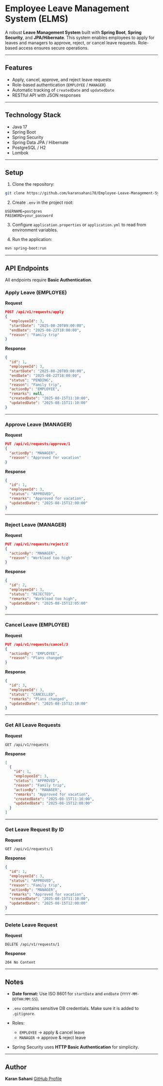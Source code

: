 # Employee Leave Management System (ELMS)

A robust **Leave Management System** built with **Spring Boot**, **Spring Security**, and **JPA/Hibernate**. This system enables employees to apply for leaves and managers to approve, reject, or cancel leave requests. Role-based access ensures secure operations.

---

## Features

* Apply, cancel, approve, and reject leave requests
* Role-based authentication (`EMPLOYEE` / `MANAGER`)
* Automatic tracking of `createdDate` and `updatedDate`
* RESTful API with JSON responses

---

## Technology Stack

* Java 17
* Spring Boot
* Spring Security
* Spring Data JPA / Hibernate
* PostgreSQL / H2
* Lombok

---

## Setup

1. Clone the repository:

```bash
git clone https://github.com/karansahani78/Employee-Leave-Management-System-ELMS-.git
```

2. Create `.env` in the project root:

```env
USERNAME=postgres
PASSWORD=your_password
```

3. Configure `application.properties` or `application.yml` to read from environment variables.

4. Run the application:

```bash
mvn spring-boot:run
```

---

## API Endpoints

All endpoints require **Basic Authentication**.

### Apply Leave (EMPLOYEE)

**Request**

```json
POST /api/v1/requests/apply
{
  "employeeId": 3,
  "startDate": "2025-08-20T09:00:00",
  "endDate": "2025-08-22T18:00:00",
  "reason": "Family trip"
}
```

**Response**

```json
{
  "id": 1,
  "employeeId": 3,
  "startDate": "2025-08-20T09:00:00",
  "endDate": "2025-08-22T18:00:00",
  "status": "PENDING",
  "reason": "Family trip",
  "actionBy": "EMPLOYEE",
  "remarks": null,
  "createdDate": "2025-08-15T11:10:00",
  "updatedDate": "2025-08-15T11:10:00"
}
```

---

### Approve Leave (MANAGER)

**Request**

```json
PUT /api/v1/requests/approve/1
{
  "actionBy": "MANAGER",
  "reason": "Approved for vacation"
}
```

**Response**

```json
{
  "id": 1,
  "employeeId": 3,
  "status": "APPROVED",
  "remarks": "Approved for vacation",
  "updatedDate": "2025-08-15T12:00:00"
}
```

---

### Reject Leave (MANAGER)

**Request**

```json
PUT /api/v1/requests/reject/2
{
  "actionBy": "MANAGER",
  "reason": "Workload too high"
}
```

**Response**

```json
{
  "id": 2,
  "employeeId": 3,
  "status": "REJECTED",
  "remarks": "Workload too high",
  "updatedDate": "2025-08-15T12:05:00"
}
```

---

### Cancel Leave (EMPLOYEE)

**Request**

```json
PUT /api/v1/requests/cancel/3
{
  "actionBy": "EMPLOYEE",
  "reason": "Plans changed"
}
```

**Response**

```json
{
  "id": 3,
  "employeeId": 3,
  "status": "CANCELLED",
  "remarks": "Plans changed",
  "updatedDate": "2025-08-15T12:10:00"
}
```

---

### Get All Leave Requests

**Request**

```http
GET /api/v1/requests
```

**Response**

```json
[
  {
    "id": 1,
    "employeeId": 3,
    "status": "APPROVED",
    "reason": "Family trip",
    "actionBy": "MANAGER",
    "remarks": "Approved for vacation",
    "createdDate": "2025-08-15T11:10:00",
    "updatedDate": "2025-08-15T12:00:00"
  }
]
```

---

### Get Leave Request By ID

**Request**

```http
GET /api/v1/requests/1
```

**Response**

```json
{
  "id": 1,
  "employeeId": 3,
  "status": "APPROVED",
  "reason": "Family trip",
  "actionBy": "MANAGER",
  "remarks": "Approved for vacation",
  "createdDate": "2025-08-15T11:10:00",
  "updatedDate": "2025-08-15T12:00:00"
}
```

---

### Delete Leave Request

**Request**

```http
DELETE /api/v1/requests/1
```

**Response**

```http
204 No Content
```

---

## Notes

* **Date format:** Use ISO 8601 for `startDate` and `endDate` (`YYYY-MM-DDTHH:MM:SS`).
* `.env` contains sensitive DB credentials. Make sure it is added to `.gitignore`.
* Roles:

  * `EMPLOYEE` → apply & cancel leave
  * `MANAGER` → approve & reject leave
* Spring Security uses **HTTP Basic Authentication** for simplicity.

---

## Author

**Karan Sahani**
[GitHub Profile](https://github.com/karansahani78)

